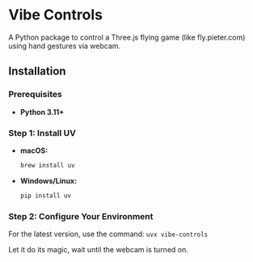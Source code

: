# Vibe Controls

A Python package to control a Three.js flying game (like fly.pieter.com) using hand gestures via webcam.

## Installation
### Prerequisites
- **Python 3.11+**

### Step 1: Install UV

- **macOS:**
  ```bash
  brew install uv
  ```
- **Windows/Linux:**
  ```bash
  pip install uv
  ```

### Step 2: Configure Your Environment

For the latest version, use the command: `uvx vibe-controls`

Let it do its magic, wait until the webcam is turned on.
